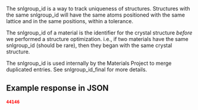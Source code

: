The snlgroup\_id is a way to track uniqueness of structures. Structures with the same snlgroup\_id will have the same atoms positioned with the same lattice and in the same positions, within a tolerance.

The snlgroup\_id of a material is the identifier for the crystal structure *before* we performed a structure optimization. i.e., if two materials have the same snlgroup\_id (should be rare), then they began with the same crystal structure.

The snlgroup\_id is used internally by the Materials Project to merge duplicated entries. See snlgroup\_id\_final for more details.

## Example response in JSON

```json
44146
```

